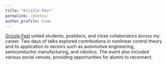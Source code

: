 ```yaml
---
title: "Grizzle Fest"
permalink: /photos/
author_profile: true
---
```




[Grizzle Fest](https://grizzle-fest.github.io/) united students, postdocs, and close collaborators across my career. Two days of talks explored contributions in nonlinear control theory and its application to sectors such as automotive engineering, semiconductor manufacturing, and robotics. The event also included various social venues, providing opportunities for alumni to reconnect.


<html lang="en">
<head>
    <meta charset="UTF-8">
    <meta name="viewport" content="width=device-width, initial-scale=1.0">
    <title>Image Gallery</title>
    <style>
        .gallery {
            display: grid;
            grid-template-columns: repeat(3, 1fr); /* Creates three columns */
            gap: 10px; /* Space between the grid items */
            max-width: 360px; /* Adjust the maximum width as needed */
            margin: auto; /* Center align the gallery */
        }

        .gallery div {
            text-align: center; /* Center-align text and images within each div */
        }

        .gallery img {
            width: auto; /* Set the width of images */
            height: 150px; /* Maintain aspect ratio */
        }
    </style>
</head>
<body>
    <div class="gallery">
        <div>
            <a href="/images/1998.jpg" target="_blank">
                <img src="/images/1998.jpg" alt="Jessy Grizzle profile 1998">
            </a>
            <p>Circa 1998</p>
        </div>
        <div>
            <a href="/images/1999.jpg" target="_blank">
                <img src="/images/1999.jpg" alt="Jessy Grizzle profile 1999">
            </a>
            <p>Circa 1999</p>
        </div>
        <div>
            <a href="/images/2004.jpg" target="_blank">
                <img src="/images/2004.jpg" alt="Jessy Grizzle profile 2004">
            </a>
            <p>Circa 2004</p>
        </div>
        <div>
            <a href="/images/2008.jpg" target="_blank">
                <img src="/images/2008.jpg" alt="Jessy Grizzle profile 2008">
            </a>
            <p>Circa 2008</p>
        </div>
        <div>
            <a href="/images/2013.png" target="_blank">
                <img src="/images/2013.png" alt="Jessy Grizzle profile 2013">
            </a>
            <p>Circa 2013</p>
        </div>
        <div>
            <a href="/images/bio-photo.jpg" target="_blank">
                <img src="/images/bio-photo.jpg" alt="Jessy Grizzle profile 2020">
            </a>
            <p>Circa 2020</p> <!-- Corrected the caption year -->
        </div>
    </div>
</body>
</html>

